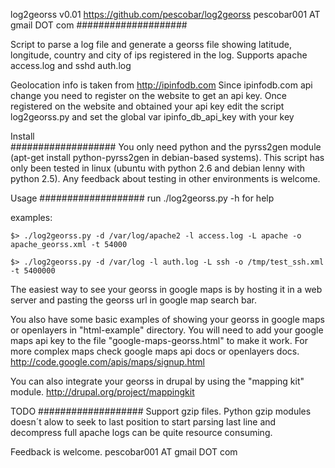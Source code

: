
log2georss v0.01
https://github.com/pescobar/log2georss
pescobar001 AT gmail DOT com
####################

Script to parse a log file and generate a georss file showing latitude, longitude, country and city of ips registered in the log. Supports apache access.log and sshd auth.log

Geolocation info is taken from http://ipinfodb.com 
Since ipinfodb.com api change you need to register on the website to get an api key. Once registered on the website and obtained your api key edit the script log2georss.py and set the global var ipinfo_db_api_key with your key


Install		
###################
You only need python and the pyrss2gen module (apt-get install python-pyrss2gen in debian-based systems).
This script has only been tested in linux (ubuntu with python 2.6 and debian lenny with python 2.5). Any feedback about testing in other environments is welcome.


Usage
###################
run ./log2georss.py -h for help

examples:

	$> ./log2georss.py -d /var/log/apache2 -l access.log -L apache -o apache_georss.xml -t 54000

	$> ./log2georss.py -d /var/log -l auth.log -L ssh -o /tmp/test_ssh.xml -t 5400000

The easiest way to see your georss in google maps is by hosting it in a web server and pasting the georss url in google map search bar.

You also have some basic examples of showing your georss in google maps or openlayers in "html-example" directory. You will need to add your google maps api key to the file "google-maps-georss.html" to make it work. For more complex maps check google maps api docs or openlayers docs.
http://code.google.com/apis/maps/signup.html

You can also integrate your georss in drupal by using the "mapping kit" module.
http://drupal.org/project/mappingkit



TODO
###################
Support gzip files. Python gzip modules doesn´t alow to seek to last position to start parsing last line and decompress full apache logs can be quite resource consuming.


Feedback is welcome.
pescobar001 AT gmail DOT com

